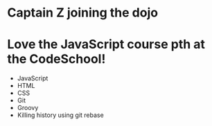 # Captain Z joining the dojo 
# Love the JavaScript course pth at the CodeSchool!

* JavaScript
* HTML
* CSS
* Git
* Groovy
* Killing history using git rebase
